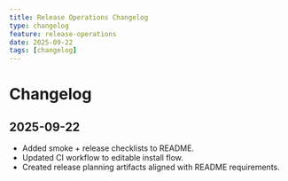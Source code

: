 ```yaml
---
title: Release Operations Changelog
type: changelog
feature: release-operations
date: 2025-09-22
tags: [changelog]
---
```


# Changelog

## 2025-09-22
- Added smoke + release checklists to README.
- Updated CI workflow to editable install flow.
- Created release planning artifacts aligned with README requirements.
